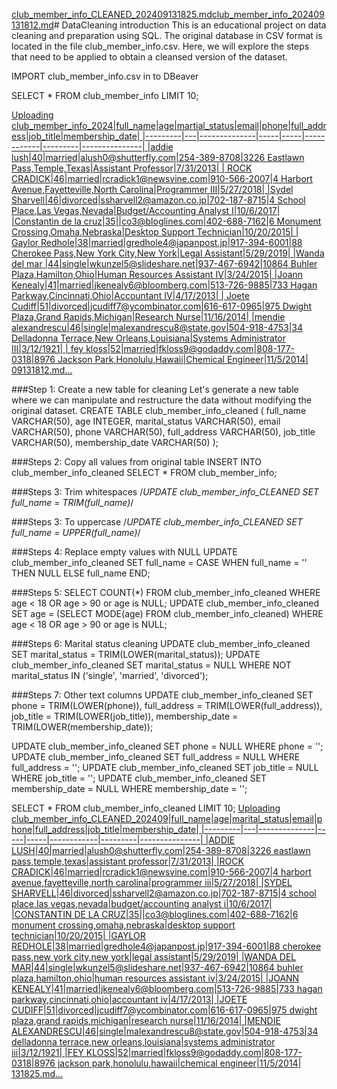 [club_member_info_CLEANED_202409131825.md](https://github.com/user-attachments/files/16993100/club_member_info_CLEANED_202409131825.md)[club_member_info_202409131812.md](https://github.com/user-attachments/files/16992956/club_member_info_202409131812.md)# DataCleaning
introduction
This is an educational project on data cleaning and preparation using SQL. The original database in CSV format is located in the file club_member_info.csv. Here, we will explore the steps that need to be applied to obtain a cleansed version of the dataset.

IMPORT club_member_info.csv in to DBeaver

SELECT *
FROM club_member_info
LIMIT 10;

[Uploading club_member_info_2024|full_name|age|martial_status|email|phone|full_address|job_title|membership_date|
|---------|---|--------------|-----|-----|------------|---------|---------------|
|addie lush|40|married|alush0@shutterfly.com|254-389-8708|3226 Eastlawn Pass,Temple,Texas|Assistant Professor|7/31/2013|
|      ROCK CRADICK|46|married|rcradick1@newsvine.com|910-566-2007|4 Harbort Avenue,Fayetteville,North Carolina|Programmer III|5/27/2018|
|Sydel Sharvell|46|divorced|ssharvell2@amazon.co.jp|702-187-8715|4 School Place,Las Vegas,Nevada|Budget/Accounting Analyst I|10/6/2017|
|Constantin de la cruz|35||co3@bloglines.com|402-688-7162|6 Monument Crossing,Omaha,Nebraska|Desktop Support Technician|10/20/2015|
|  Gaylor Redhole|38|married|gredhole4@japanpost.jp|917-394-6001|88 Cherokee Pass,New York City,New York|Legal Assistant|5/29/2019|
|Wanda del mar       |44|single|wkunzel5@slideshare.net|937-467-6942|10864 Buhler Plaza,Hamilton,Ohio|Human Resources Assistant IV|3/24/2015|
|Joann Kenealy|41|married|jkenealy6@bloomberg.com|513-726-9885|733 Hagan Parkway,Cincinnati,Ohio|Accountant IV|4/17/2013|
|   Joete Cudiff|51|divorced|jcudiff7@ycombinator.com|616-617-0965|975 Dwight Plaza,Grand Rapids,Michigan|Research Nurse|11/16/2014|
|mendie alexandrescu|46|single|malexandrescu8@state.gov|504-918-4753|34 Delladonna Terrace,New Orleans,Louisiana|Systems Administrator III|3/12/1921|
| fey kloss|52|married|fkloss9@godaddy.com|808-177-0318|8976 Jackson Park,Honolulu,Hawaii|Chemical Engineer|11/5/2014|
09131812.md…]()

###Step 1: Create a new table for cleaning
Let's generate a new table where we can manipulate and restructure the data without modifying the original dataset.
CREATE TABLE club_member_info_cleaned (
	full_name VARCHAR(50),
	age INTEGER,
	marital_status VARCHAR(50),
	email VARCHAR(50),
	phone VARCHAR(50),
	full_address VARCHAR(50),
	job_title VARCHAR(50),
	membership_date VARCHAR(50)
);

###Steps 2: Copy all values from original table
INSERT INTO club_member_info_cleaned
SELECT * FROM club_member_info;

###Steps 3: Trim whitespaces
/*UPDATE club_member_info_CLEANED 
SET full_name = TRIM(full_name)*/

###Steps 3: To uppercase
/*UPDATE club_member_info_CLEANED 
SET full_name = UPPER(full_name)*/

###Steps 4: Replace empty values with NULL
UPDATE club_member_info_cleaned SET 
	full_name = CASE WHEN full_name = '' THEN NULL ELSE full_name END;
 
###Steps 5:
SELECT COUNT(*) FROM club_member_info_cleaned 
	WHERE age < 18 OR age > 90 or age is NULL;
 UPDATE club_member_info_cleaned 
	SET age = (SELECT MODE(age) FROM club_member_info_cleaned) 
	WHERE age < 18 OR age > 90 or age is NULL;

###Steps 6: Marital status cleaning
UPDATE club_member_info_cleaned 
	SET marital_status = TRIM(LOWER(marital_status));
 UPDATE club_member_info_cleaned 
	SET marital_status = NULL 
	WHERE NOT marital_status IN ('single', 'married', 'divorced');

###Steps 7: Other text columns
UPDATE club_member_info_cleaned SET
	phone = TRIM(LOWER(phone)),
	full_address = TRIM(LOWER(full_address)),
	job_title = TRIM(LOWER(job_title)),
	membership_date  = TRIM(LOWER(membership_date));

 UPDATE club_member_info_cleaned SET
	phone = NULL WHERE phone = '';
UPDATE club_member_info_cleaned SET
	full_address = NULL WHERE full_address = '';
UPDATE club_member_info_cleaned SET
	job_title = NULL WHERE job_title = '';
UPDATE club_member_info_cleaned SET
	membership_date = NULL WHERE membership_date = '';

 SELECT * FROM club_member_info_cleaned LIMIT 10;
[Uploading club_member_info_CLEANED_202409|full_name|age|marital_status|email|phone|full_address|job_title|membership_date|
|---------|---|--------------|-----|-----|------------|---------|---------------|
|ADDIE LUSH|40|married|alush0@shutterfly.com|254-389-8708|3226 eastlawn pass,temple,texas|assistant professor|7/31/2013|
|ROCK CRADICK|46|married|rcradick1@newsvine.com|910-566-2007|4 harbort avenue,fayetteville,north carolina|programmer iii|5/27/2018|
|SYDEL SHARVELL|46|divorced|ssharvell2@amazon.co.jp|702-187-8715|4 school place,las vegas,nevada|budget/accounting analyst i|10/6/2017|
|CONSTANTIN DE LA CRUZ|35||co3@bloglines.com|402-688-7162|6 monument crossing,omaha,nebraska|desktop support technician|10/20/2015|
|GAYLOR REDHOLE|38|married|gredhole4@japanpost.jp|917-394-6001|88 cherokee pass,new york city,new york|legal assistant|5/29/2019|
|WANDA DEL MAR|44|single|wkunzel5@slideshare.net|937-467-6942|10864 buhler plaza,hamilton,ohio|human resources assistant iv|3/24/2015|
|JOANN KENEALY|41|married|jkenealy6@bloomberg.com|513-726-9885|733 hagan parkway,cincinnati,ohio|accountant iv|4/17/2013|
|JOETE CUDIFF|51|divorced|jcudiff7@ycombinator.com|616-617-0965|975 dwight plaza,grand rapids,michigan|research nurse|11/16/2014|
|MENDIE ALEXANDRESCU|46|single|malexandrescu8@state.gov|504-918-4753|34 delladonna terrace,new orleans,louisiana|systems administrator iii|3/12/1921|
|FEY KLOSS|52|married|fkloss9@godaddy.com|808-177-0318|8976 jackson park,honolulu,hawaii|chemical engineer|11/5/2014|
131825.md…]()


